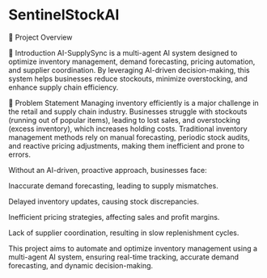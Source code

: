 # SentinelStockAI
📌 Project Overview

🚀 Introduction
AI-SupplySync is a multi-agent AI system designed to optimize inventory management, demand forecasting, pricing automation, and supplier coordination. By leveraging AI-driven decision-making, this system helps businesses reduce stockouts, minimize overstocking, and enhance supply chain efficiency.

📌 Problem Statement
Managing inventory efficiently is a major challenge in the retail and supply chain industry. Businesses struggle with stockouts (running out of popular items), leading to lost sales, and overstocking (excess inventory), which increases holding costs. Traditional inventory management methods rely on manual forecasting, periodic stock audits, and reactive pricing adjustments, making them inefficient and prone to errors.

Without an AI-driven, proactive approach, businesses face:

Inaccurate demand forecasting, leading to supply mismatches.

Delayed inventory updates, causing stock discrepancies.

Inefficient pricing strategies, affecting sales and profit margins.

Lack of supplier coordination, resulting in slow replenishment cycles.

This project aims to automate and optimize inventory management using a multi-agent AI system, ensuring real-time tracking, accurate demand forecasting, and dynamic decision-making.

